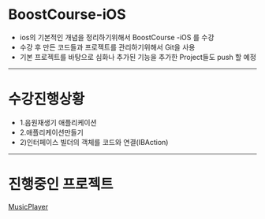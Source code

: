 
# BoostCourse-iOS    

* ios의 기본적인 개념을 정리하기위해서 BoostCourse -iOS 를 수강    
* 수강 후 만든 코드들과 프로젝트를 관리하기위해서 Git을 사용    
* 기본 프로젝트를 바탕으로 심화나 추가된 기능을 추가한 Project들도 push 할 예정    

----

# 수강진행상황    

* 1.음원재생기 애플리케이션    
* 2.애플리케이션만들기    
* 2)인터페이스 빌더의 객체를 코드와 연결(IBAction)    
----
# 진행중인 프로젝트  

[MusicPlayer](https://github.com/shindk8659/BoostCourse-iOS/tree/master/MusicPlayer)

